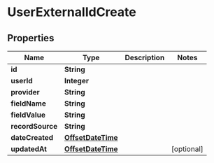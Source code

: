 # UserExternalIdCreate

## Properties
Name | Type | Description | Notes
------------ | ------------- | ------------- | -------------
**id** | **String** |  | 
**userId** | **Integer** |  | 
**provider** | **String** |  | 
**fieldName** | **String** |  | 
**fieldValue** | **String** |  | 
**recordSource** | **String** |  | 
**dateCreated** | [**OffsetDateTime**](OffsetDateTime.md) |  | 
**updatedAt** | [**OffsetDateTime**](OffsetDateTime.md) |  |  [optional]
